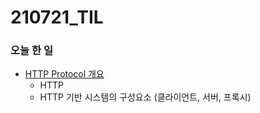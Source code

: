 # 210721_TIL

### 오늘 한 일

* [HTTP Protocol 개요](https://blog.naver.com/vkfkdto0209/222440403602)
  - HTTP
  - HTTP 기반 시스템의 구성요소 (클라이언트, 서버, 프록시)